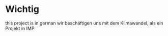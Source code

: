 # Wichtig
this project is in german
wir beschäftigen uns mit dem Klimawandel, als ein Projekt in IMP
